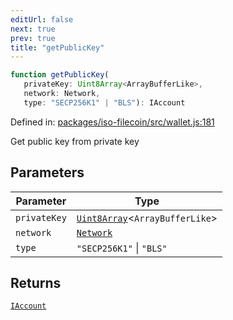 ```yaml
---
editUrl: false
next: true
prev: true
title: "getPublicKey"
---
```


```ts
function getPublicKey(
   privateKey: Uint8Array<ArrayBufferLike>, 
   network: Network, 
   type: "SECP256K1" | "BLS"): IAccount
```

Defined in: [packages/iso-filecoin/src/wallet.js:181](https://github.com/hugomrdias/filecoin/blob/main/packages/iso-filecoin/src/wallet.js#L181)

Get public key from private key

## Parameters

| Parameter | Type |
| ------ | ------ |
| `privateKey` | [`Uint8Array`](https://developer.mozilla.org/docs/Web/JavaScript/Reference/Global_Objects/Uint8Array)\<`ArrayBufferLike`\> |
| `network` | [`Network`](/api/iso-filecoin/types/type-aliases/network/) |
| `type` | `"SECP256K1"` \| `"BLS"` |

## Returns

[`IAccount`](/api/iso-filecoin/types/interfaces/iaccount/)
